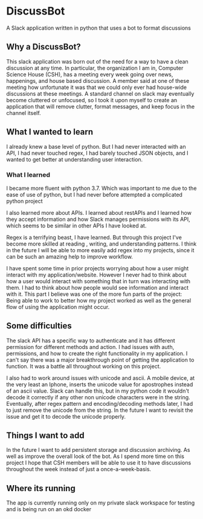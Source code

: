 # DiscussBot
A Slack application written in python that uses a bot to format discussions

## Why a DiscussBot?
This slack application was born out of the need for a way to have a clean discussion at any time. In particular, the organization I am in, Computer Science House (CSH), has a meeting every week going over news, happenings, and house based discussion. A member said at one of these meeting how unfortunate it was that we could only ever had house-wide discussions at these meetings. A standard channel on slack may eventually become cluttered or unfocused, so I took it upon myself to create an application that will remove clutter, format messages, and keep focus in the channel itself.

## What I wanted to learn
I already knew a base level of python. But I had never interacted with an API, I had never touched regex, I had barely touched JSON objects, and I wanted to get better at understanding user interaction.

### What I learned
I became more fluent with python 3.7. Which was important to me due to the ease of use of python, but I had never before attempted a complicated python project

I also learned more about APIs. I learned about restAPIs and I learned how they accept information and how Slack manages permissions with its API, which seems to be similar in other APIs I have looked at.

Regex is a terrifying beast, I have learned. But through this project I've become more skilled at reading , writing, and understanding patterns. I think in the future I will be able to more easily add regex into my projects, since it can be such an amazing help to improve workflow.

I have spent some time in prior projects worrying about how a user might interact with my application/website. However I never had to think about how a user would interact with something that in turn was interacting with them. I had to think about how people would see information and interact with it. This part I believe was one of the more fun parts of the project: Being able to work to better how my project worked as well as the general flow of using the application might occur.

## Some difficulties
The slack API has a specific way to authenticate and it has different permission for different methods and action. I had issues with auth, permissions, and how to create the right functionality in my application.
I can't say there was a major breakthrough point of getting the application to function. It was a battle all throughout working on this project.

I also had to work around issues with unicode and ascii. A mobile device, at the very least an Iphone, inserts the unicode value for apostrophes instead of an ascii value. Slack can handle this, but in my python code it wouldn't decode it correctly if any other non unicode characters were in the string. Eventually, after regex pattern and encoding/decoding methods later, I had to just remove the unicode from the string. In the future I want to revisit the issue and get it to decode the unicode properly.

## Things I want to add
In the future I want to add persistent storage and discussion archiving. As well as improve the overall look of the bot.
As I spend more time on this project I hope that CSH members will be able to use it to have discussions throughout the week instead of just a once-a-week-basis.

## Where its running
The app is currently running only on my private slack workspace for testing and is being run on an okd docker

